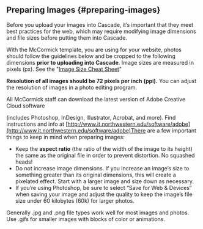 ## Preparing Images {#preparing-images}

Before you upload your images into Cascade, it’s important that they meet best practices for the web, which may require modifying image dimensions and file sizes before putting them into Cascade.

With the McCormick template, you are using for your website, photos should follow the guidelines below and be cropped to the following dimensions **prior to uploading into Cascade**. Image sizes are measured in pixels (px). See the &quot;[Image Size Cheat Sheet](imagevideo_size_cheat_sheet.md)&quot;

**Resolution of all images should be 72 pixels per inch (ppi).** You can adjust the resolution of images in a photo editing program.

All McCormick staff can download the latest version of Adobe Creative Cloud software

(includes Photoshop, InDesign, Illustrator, Acrobat, and more). Find instructions and info at [http://www.it.northwestern.edu/software/adobe](http://www.it.northwestern.edu/software/adobe)There are a few important things to keep in mind when preparing images:

*   Keep the **aspect ratio** (the ratio of the width of the image to its height) the same as the original file in order to prevent distortion. No squashed heads!
*   Do not increase image dimensions. If you increase an image’s size to something greater than its original dimensions, this will create a pixelated effect. Start with a larger image and size down as necessary.
*   If you’re using Photoshop, be sure to select “Save for Web &amp; Devices” when saving your image and adjust the quality to keep the image’s file size under 60 kilobytes (60k) for larger photos.

Generally .jpg and .png file types work well for most images and photos. Use .gifs for smaller images with blocks of color or animations.